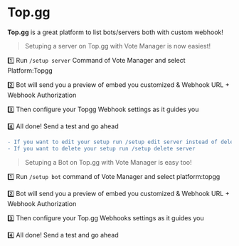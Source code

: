 # Top.gg

**Top.gg** is a great platform to list bots/servers both with custom webhook!

> Setuping a server on Top.gg with Vote Manager is now easiest!

1️⃣ Run `/setup server` Command of Vote Manager and select Platform:Topgg

2️⃣ Bot will send you a preview of embed you customized & Webhook URL + Webhook Authorization

3️⃣ Then configure your Topgg Webhook settings as it guides you

4️⃣ All done! Send a test and go ahead

```diff
- If you want to edit your setup run /setup edit server instead of deleting and re-setuping!
- If you want to delete your setup run /setup delete server
```

> Setuping a Bot on Top.gg with Vote Manager is easy too!

1️⃣ Run `/setup bot` command of Vote Manager and select platform:topgg

2️⃣ Bot will send you a preview of embed you customized & Webhook URL + Webhook Authorization

3️⃣ Then configure your Top.gg Webhooks settings as it guides you

4️⃣ All done! Send a test and go ahead
